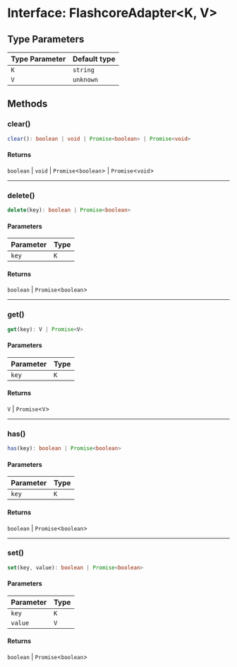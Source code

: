 # Interface: FlashcoreAdapter\<K, V\>

## Type Parameters

| Type Parameter | Default type |
| ------ | ------ |
| `K` | `string` |
| `V` | `unknown` |

## Methods

### clear()

```ts
clear(): boolean | void | Promise<boolean> | Promise<void>
```

#### Returns

`boolean` \| `void` \| `Promise`\<`boolean`\> \| `Promise`\<`void`\>

***

### delete()

```ts
delete(key): boolean | Promise<boolean>
```

#### Parameters

| Parameter | Type |
| ------ | ------ |
| `key` | `K` |

#### Returns

`boolean` \| `Promise`\<`boolean`\>

***

### get()

```ts
get(key): V | Promise<V>
```

#### Parameters

| Parameter | Type |
| ------ | ------ |
| `key` | `K` |

#### Returns

`V` \| `Promise`\<`V`\>

***

### has()

```ts
has(key): boolean | Promise<boolean>
```

#### Parameters

| Parameter | Type |
| ------ | ------ |
| `key` | `K` |

#### Returns

`boolean` \| `Promise`\<`boolean`\>

***

### set()

```ts
set(key, value): boolean | Promise<boolean>
```

#### Parameters

| Parameter | Type |
| ------ | ------ |
| `key` | `K` |
| `value` | `V` |

#### Returns

`boolean` \| `Promise`\<`boolean`\>
